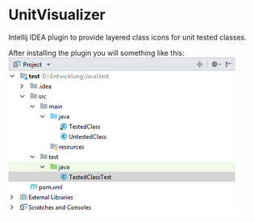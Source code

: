 # UnitVisualizer
Intellij IDEA plugin to provide layered class icons for unit tested classes.

After installing the plugin you will something like this:  
![Alt text](/Screenshot.png?raw=true "Screenshot")
